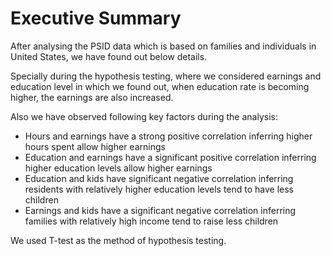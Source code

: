 Executive Summary
=================
After analysing the PSID data which is based on families and individuals in United States, we have found out below details.

Specially during the hypothesis testing, where we considered earnings and education level in which we found out, when education rate is becoming higher, the earnings are also increased.

Also we have observed following key factors during the analysis:
  - Hours and earnings have a strong positive correlation inferring higher hours spent allow higher earnings
  - Education and earnings have a significant positive correlation inferring higher education levels allow higher earnings
  - Education and kids have significant negative correlation inferring residents with relatively higher education levels tend to have less children
  - Earnings and kids have a significant negative correlation inferring families with relatively high income tend to raise less children

We used T-test as the method of hypothesis testing.
